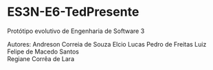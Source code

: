 # ES3N-E6-TedPresente
Protótipo evolutivo de Engenharia de Software 3 

Autores:
Andreson Correia de Souza
Elcio
Lucas Pedro de Freitas
Luiz Felipe de Macedo Santos
<br> Regiane Corrêa de Lara </br>
